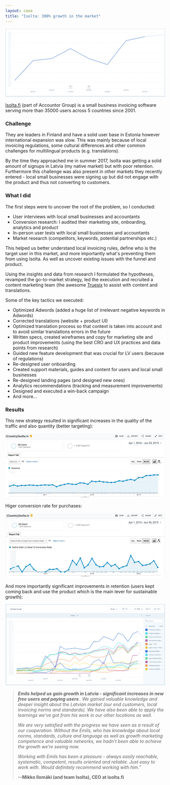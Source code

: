 ```yaml
---
layout: case
title: "Isolta: 300% growth in the market"
---
```


<img src="/images/isolta_growth_mixpanel.png">

[Isolta.fi](https://www.isolta.fi/) (part of Accountor Group) is a small business invoicing software serving more than 35000 users 
across 5 countries since 2001.

### Challenge

They are leaders in Finland and have a solid user base in Estonia however international expansion was slow. This was mainly because of local invoicing regulations, some cultural differences and other common challenges for multilingual products (e.g. translations).

By the time they approached me in summer 2017, Isolta was getting a solid amount of signups in Latvia (my native market) but with poor retention. Furthermore this challenge was also present in other markets they recently entered - local small businesses were signing up but did not engage with the product and thus not converting to customers.


### What I did

The first steps were to uncover the root of the problem, so I conducted: 

* User interviews with local small businesses and accountants 
* Conversion research: I audited their marketing site, onboarding, analytics and product
* In-person user tests with local small businesses and accountants
* Market research (competitors, keywords, potential partnerships etc.)

This helped us better understand local invoicing rules, define who is the target user in this market, and more importantly what's preventing them from using Isolta. As well as uncover existing issues with the funnel and product.

Using the insights and data from research I formulated the hypotheses, revamped the go-to-market strategy, led the execution and recruited a content marketing team (the awesome [Truesix](https://truesix.co/) to assist with content and translations. 

Some of the key tactics we executed:
*  Optimized Adwords (added a huge list of irrelevant negative keywords in Adwords)
*  Corrected translations (website + product UI) 
*  Optimized translation process so that context is taken into account and to avoid similar translations errors in the future
*  Written specs, created wireframes and copy for marketing site and product improvements (using the best CRO and UX practices and data points from research)
*  Guided new feature development that was crucial for LV users (because of regulations)
*  Re-designed user onboarding 
*  Created support materials, guides and content for users and local small businesses 
*  Re-designed landing pages (and designed new ones) 
*  Analytics recommendations (tracking and measurement improvements)
*  Designed and executed a win-back campaign 
*  And more...

### Results

This new strategy resulted in significant increases in the quality of the traffic and also quantity (better targeting):

<img src="/images/isolta_traffic.png">

Higer conversion rate for purchases:

<img src="/images/isolta_purchase_cr.png">

And more importantly significant improvements in retention (users kept coming back and use the product which is the main lever for sustainable growth):

<img src="/images/isolta_retention.png">

>*<strong> Emils helped us gain growth in Latvia - significant increases in new free users and paying users </strong>. We gained valuable knowledge and deeper insight about the Latvian market (our end customers, local invoicing norms and standards). We have also been able to apply the learnings we’ve got from his work in our other locations as well.*
>
>*We are very satisfied with the progress we have seen as a result of our cooperation. Without the Emils, who has knowledge about local norms, standards, culture and language as well as growth marketing competence and valuable networks, we hadn’t been able to achieve the growth we’re seeing now.*
>
>*Working with Emils has been a pleasure - always easily reachable, systematic, competent, results oriented and reliable. Just easy to work with. Would definitely recommend working with him.”*
>
> <strong> --Mikko Ilomäki (and team Isolta), CEO at isolta.fi </strong>
